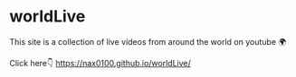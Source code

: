 # worldLive
This site is a collection of live videos from around the world on youtube 🌍

Click here👇
https://nax0100.github.io/worldLive/
